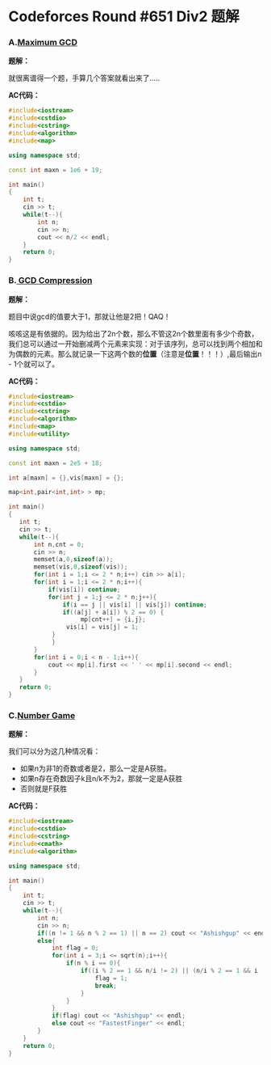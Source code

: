 # Codeforces Round #651 Div2 题解

### A.[Maximum GCD](https://vjudge.net/problem/CodeForces-1370A) 

**题解：**

就很离谱得一个题，手算几个答案就看出来了.....

**AC代码：**

```cpp
#include<iostream>
#include<cstdio>
#include<cstring>
#include<algorithm>
#include<map>

using namespace std;

const int maxn = 1e6 + 19;

int main()
{
    int t;
    cin >> t;
    while(t--){
        int n;
        cin >> n;
        cout << n/2 << endl;
    }
    return 0;
}
```

### B.[ GCD Compression](https://vjudge.net/problem/CodeForces-1370B)

**题解：**

题目中说gcd的值要大于1，那就让他是2把！QAQ！

咳咳这是有依据的。因为给出了2n个数，那么不管这2n个数里面有多少个奇数，我们总可以通过一开始删减两个元素来实现：对于该序列，总可以找到两个相加和为偶数的元素。那么就记录一下这两个数的**位置**（注意是**位置**！！！）,最后输出n - 1个就可以了。

**AC代码：**

```cpp
#include<iostream>
#include<cstdio>
#include<cstring>
#include<algorithm>
#include<map>
#include<utility>

using namespace std;

const int maxn = 2e5 + 18;

int a[maxn] = {},vis[maxn] = {};

map<int,pair<int,int> > mp;

int main()
{
   int t;
   cin >> t;
   while(t--){
       int n,cnt = 0;
       cin >> n;
       memset(a,0,sizeof(a));
       memset(vis,0,sizeof(vis));
       for(int i = 1;i <= 2 * n;i++) cin >> a[i];
       for(int i = 1;i <= 2 * n;i++){
           if(vis[i]) continue;
           for(int j = 1;j <= 2 * n;j++){
               if(i == j || vis[i] || vis[j]) continue;
               if((a[j] + a[i]) % 2 == 0) {
					mp[cnt++] = {i,j};
               	vis[i] = vis[j] = 1;
           	} 
			}
       }
       for(int i = 0;i < n - 1;i++){
           cout << mp[i].first << ' ' << mp[i].second << endl;
       }
   }
   return 0;
}
```

### C.[Number Game](https://vjudge.net/problem/CodeForces-1370C)

**题解：**

我们可以分为这几种情况看：

- 如果n为非1的奇数或者是2，那么一定是A获胜。
- 如果n存在奇数因子k且n/k不为2，那就一定是A获胜
- 否则就是F获胜

**AC代码：**

```cpp
#include<iostream>
#include<cstdio>
#include<cstring>
#include<cmath>
#include<algorithm>

using namespace std;

int main()
{
    int t;
    cin >> t;
    while(t--){
        int n;
        cin >> n;
        if((n != 1 && n % 2 == 1) || n == 2) cout << "Ashishgup" << endl;
        else{
            int flag = 0;
            for(int i = 3;i <= sqrt(n);i++){
                if(n % i == 0){
                    if((i % 2 == 1 && n/i != 2) || (n/i % 2 == 1 && i != 2)){
                        flag = 1;
                        break;
                    }
                }
            }
            if(flag) cout << "Ashishgup" << endl;
            else cout << "FastestFinger" << endl;
        }
    }
    return 0;
}
```

